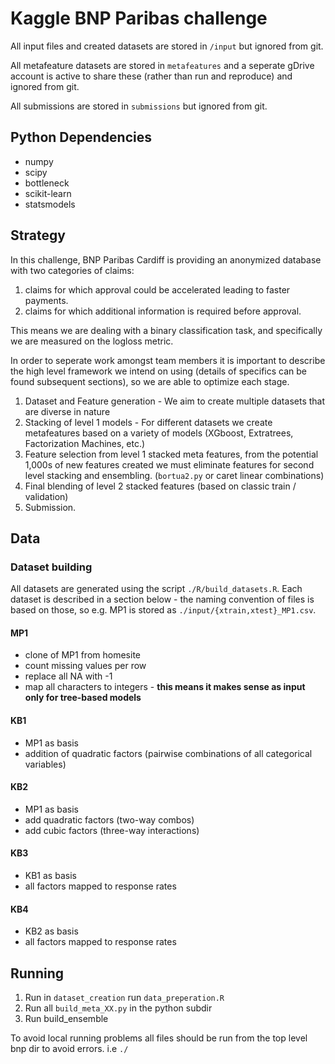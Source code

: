 # Kaggle BNP Paribas challenge



All input files and created datasets are stored in `/input` but ignored from git.

All metafeature datasets are stored in `metafeatures` and a seperate gDrive account is active to share these (rather than run and reproduce) and ignored from git.

All submissions are stored in `submissions` but ignored from git.

## Python Dependencies ##

* numpy
* scipy
* bottleneck
* scikit-learn
* statsmodels

## Strategy 
In this challenge, BNP Paribas Cardiff is providing an anonymized database with two categories of
claims:

1. claims for which approval could be accelerated leading to faster payments.
2. claims for which additional information is required before approval.

This means we are dealing with a binary classification task, and specifically we are measured on 
the logloss metric.

In order to seperate work amongst team members it is important to describe the high level framework
we intend on using (details of specifics can be found subsequent sections), so we are able to
optimize each stage.

1.  Dataset and Feature generation - We aim to create multiple datasets that are diverse in nature
2.  Stacking of level 1 models - For different datasets we create metafeatures based on a variety of
models (XGboost, Extratrees, Factorization Machines, etc.)
3.  Feature selection from level 1 stacked meta features, from the potential 1,000s of new features
created we must eliminate features for second level stacking and ensembling. (`bortua2.py` or caret
linear combinations)
4. Final blending of level 2 stacked features (based on classic train / validation)
5. Submission.


## Data

### Dataset building

All datasets are generated using the script `./R/build_datasets.R`. Each dataset is described in a section below - the naming convention of files is based on those, so e.g. MP1 is stored as `./input/{xtrain,xtest}_MP1.csv`.

#### MP1
* clone of MP1 from homesite
* count missing values per row
* replace all NA with -1
* map all characters to integers - **this means it makes sense as input only for tree-based models** 

#### KB1
* MP1 as basis
* addition of quadratic factors (pairwise combinations of all categorical variables)

#### KB2
* MP1 as basis
* add quadratic factors (two-way combos)
* add cubic factors (three-way interactions)

#### KB3
* KB1 as basis
* all factors mapped to response rates

#### KB4
* KB2 as basis
* all factors mapped to response rates


## Running

1. Run in `dataset_creation` run `data_preperation.R`
2. Run all `build_meta_XX.py` in the python subdir
3. Run build_ensemble

To avoid local running problems all files should be run from the top level bnp dir to avoid errors. i.e `./`
